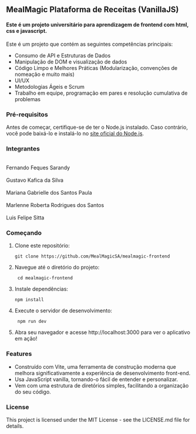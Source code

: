 ## MealMagic Plataforma de Receitas (VanillaJS)

#### Este é um projeto universitário para aprendizagem de frontend com html, css e javascript.

Este é um projeto que contém as seguintes competências principais:

- Consumo de API e Estruturas de Dados
- Manipulação de DOM e visualização de dados
- Código Limpo e Melhores Práticas (Modularização, convenções de nomeação e muito mais)
- UI/UX
- Metodologias Ágeis e Scrum
- Trabalho em equipe, programação em pares e resolução cumulativa de problemas



### Pré-requisitos

Antes de começar, certifique-se de ter o Node.js instalado. Caso contrário, você pode baixá-lo e instalá-lo no [site oficial do Node.js](https://nodejs.org/en/download/).

### Integrantes
<br>Fernando Feques Sarandy</br>
<br>Gustavo Kafica da Silva</br>
<br>Mariana Gabrielle dos Santos Paula</br>
<br>Marlenne Roberta Rodrigues dos Santos</br>
<br>Luis Felipe Sitta</br>

### Começando

1. Clone este repositório:

   ```shell
   git clone https://github.com/MealMagicSA/mealmagic-frontend

   ```

2. Navegue até o diretório do projeto:

   ```shell
    cd mealmagic-frontend
   ```

3. Instale dependências:

   ```shell
   npm install
   ```

4. Execute o servidor de desenvolvimento:

   ```shell
    npm run dev
   ```

5. Abra seu navegador e acesse http://localhost:3000 para ver o aplicativo em ação!

### Features

- Construído com Vite, uma ferramenta de construção moderna que melhora significativamente a experiência de desenvolvimento front-end.
- Usa JavaScript vanilla, tornando-o fácil de entender e personalizar.
- Vem com uma estrutura de diretórios simples, facilitando a organização do seu código.

### License

This project is licensed under the MIT License - see the LICENSE.md file for details.
